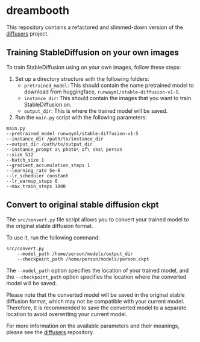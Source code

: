 
# dreambooth

This repository contains a refactored and slimmed-down version of the [diffusers](https://github.com/ShivamShrirao/diffusers) project.

## Training StableDiffusion on your own images

To train StableDiffusion using on your own images, follow these steps:

1. Set up a directory structure with the following folders:
    * `pretrained_model`: This should contain the name pretrained model to download from huggingface, `runwayml/stable-diffusion-v1-5`.
    * `instance_dir`: This should contain the images that you want to train StableDiffusion on.
    * `output_dir`: This is where the trained model will be saved.
2. Run the `main.py` script with the following parameters:

```
main.py
--pretrained_model runwayml/stable-diffusion-v1-5
--instance_dir /path/to/instance_dir
--output_dir /path/to/output_dir
--instance_prompt a\ photo\ of\ sks\ person
--size 512
--batch_size 1
--gradient_accumulation_steps 1
--learning_rate 5e-6
--lr_scheduler constant
--lr_warmup_steps 0
--max_train_steps 1000
```

## Convert to original stable diffusion ckpt

The `src/convert.py` file script allows you to convert your trained model to the original stable diffusion format.

To use it, run the following command:

```
src/convert.py 
    --model_path /home/person/models/output_dir
    --checkpoint_path /home/person/models/person.ckpt
```

The `--model_path` option specifies the location of your trained model, and the `--checkpoint_path` option specifies the location where the converted model will be saved.

Please note that the converted model will be saved in the original stable diffusion format, which may not be compatible with your current model. Therefore, it is recommended to save the converted model to a separate location to avoid overwriting your current model.

For more information on the available parameters and their meanings, please see the [diffusers](https://github.com/huggingface/diffusers) repository.
